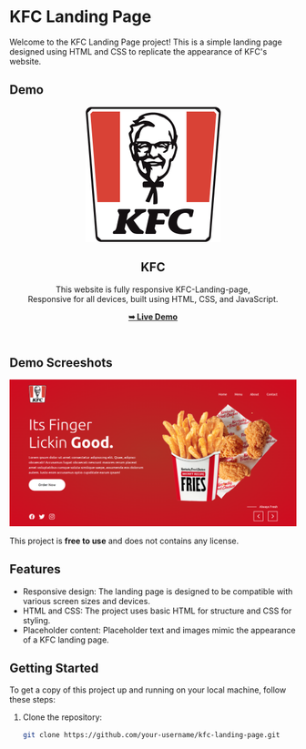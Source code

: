 # KFC Landing Page

Welcome to the KFC Landing Page project! This is a simple landing page designed using HTML and CSS to replicate the appearance of KFC's website.

## Demo

<div align="center">
  
  <img src="images/readme-images/logo.png" />

  <h2 align="center">KFC</h2>

  This website is fully responsive KFC-Landing-page, <br />Responsive for all devices, built using HTML, CSS, and JavaScript.

  <a href="https://ai-rupak.github.io/KFC-Landing-page.github.io/"><strong>➥ Live Demo</strong></a>

</div>

<br />

## Demo Screeshots

![KFC-Landing-Page Desktop Demo](images/readme-images/desktop-example.png )

This project is **free to use** and does not contains any license.

## Features

- Responsive design: The landing page is designed to be compatible with various screen sizes and devices.
- HTML and CSS: The project uses basic HTML for structure and CSS for styling.
- Placeholder content: Placeholder text and images mimic the appearance of a KFC landing page.

## Getting Started

To get a copy of this project up and running on your local machine, follow these steps:

1. Clone the repository:

   ```bash
   git clone https://github.com/your-username/kfc-landing-page.git
